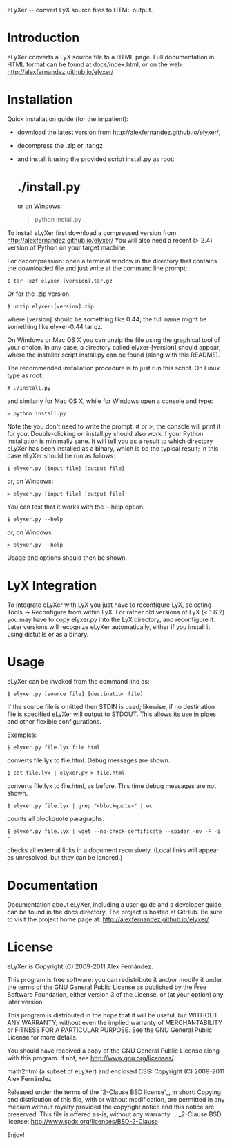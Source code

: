 eLyXer -- convert LyX source files to HTML output.

Introduction
============
eLyXer converts a LyX source file to a HTML page. Full documentation in HTML
format can be found at docs/index.html, or on the web:
  http://alexfernandez.github.io/elyxer/

Installation
============
Quick installation guide (for the impatient):
* download the latest version from http://alexfernandez.github.io/elyxer/,
* decompress the .zip or .tar.gz
* and install it using the provided script install.py as root:

    # ./install.py

  or on Windows:

    > python install.py

To install eLyXer first download a compressed version from
  http://alexfernandez.github.io/elyxer/
You will also need a recent (> 2.4) version of Python on your target machine.

For decompression: open a terminal window in the directory that contains the
downloaded file and just write at the command line prompt:

    $ tar -xzf elyxer-[version].tar.gz

Or for the .zip version:

    $ unzip elyxer-[version].zip

where [version] should be something like 0.44; the full name might be something
like elyxer-0.44.tar.gz.

On Windows or Mac OS X you can unzip the file using the graphical tool of your
choice. In any case, a directory called elyxer-[version] should appear, where
the installer script install.py can be found (along with this README).

The recommended installation procedure is to just run this script. On Linux
type as root:

    # ./install.py

and similarly for Mac OS X, while for Windows open a console and type:

    > python install.py

Note the you don't need to write the prompt, # or >; the console will print it
for you. Double-clicking on install.py should also work if your Python
installation is minimally sane. It will tell you as a result to which directory
eLyXer has been installed as a binary, which is be the typical result; in this
case eLyXer should be run as follows:

    $ elyxer.py [input file] [output file]

or, on Windows:

    > elyxer.py [input file] [output file]

You can test that it works with the --help option:

    $ elyxer.py --help

or, on Windows:

    > elyxer.py --help

Usage and options should then be shown.

LyX Integration
===============

To integrate eLyXer with LyX you just have to reconfigure LyX, selecting
Tools -> Reconfigure from within LyX. For rather old versions of LyX (< 1.6.2)
you may have to copy elyxer.py into the LyX directory, and reconfigure it.
Later versions will recognize eLyXer automatically, either if you install it
using distutils or as a binary.

Usage
=====
eLyXer can be invoked from the command line as:

    $ elyxer.py [source file] [destination file]

If the source file is omitted then STDIN is used; likewise, if no destination
file is specified eLyXer will output to STDOUT. This allows its use in pipes
and other flexible configurations.

Examples:

    $ elyxer.py file.lyx file.html

converts file.lyx to file.html. Debug messages are shown.

    $ cat file.lyx | elyxer.py > file.html

converts file.lyx to file.html, as before. This time debug messages are not
shown.

    $ elyxer.py file.lyx | grep "<blockquote>" | wc

counts all blockquote paragraphs.

    $ elyxer.py file.lyx | wget --no-check-certificate --spider -nv -F -i -

checks all external links in a document recursively. (Local links will appear
as unresolved, but they can be ignored.)

Documentation
=============
Documentation about eLyXer, including a user guide and a developer guide, can
be found in the docs directory. The project is hosted at GitHub.
Be sure to visit the project home page at:
  http://alexfernandez.github.io/elyxer/

License
=======
eLyXer is Copyright (C) 2009-2011 Alex Fernández.

This program is free software: you can redistribute it and/or modify
it under the terms of the GNU General Public License as published by
the Free Software Foundation, either version 3 of the License, or
(at your option) any later version.

This program is distributed in the hope that it will be useful,
but WITHOUT ANY WARRANTY; without even the implied warranty of
MERCHANTABILITY or FITNESS FOR A PARTICULAR PURPOSE.  See the
GNU General Public License for more details.

You should have received a copy of the GNU General Public License
along with this program.  If not, see <http://www.gnu.org/licenses/>.


math2html (a subset of eLyXer) and enclosed CSS:
Copyright (C) 2009-2011 Alex Fernández

Released under the terms of the `2-Clause BSD license'_, in short:
Copying and distribution of this file, with or without modification,
are permitted in any medium without royalty provided the copyright
notice and this notice are preserved.
This file is offered as-is, without any warranty.
.. _2-Clause BSD license: http://www.spdx.org/licenses/BSD-2-Clause

Enjoy!

